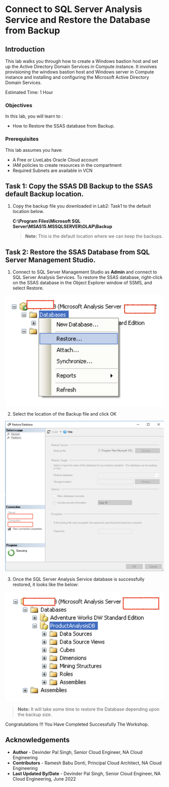 # Connect to SQL Server Analysis Service and Restore the Database from Backup

## Introduction

This lab walks you through how to create a Windows bastion host and set up the Active Directory Domain Services in Compute instance. It involves provisioning the windows bastion host and Windows server in Compute instance and installing and configuring the Microsoft Active Directory Domain Services.

Estimated Time:  1 Hour


### Objectives
In this lab, you will learn to :
* How to Restore the SSAS database from Backup.

### Prerequisites  

This lab assumes you have:
- A Free or LiveLabs Oracle Cloud account
- IAM policies to create resources in the compartment
- Required Subnets are available in VCN

##  Task 1: Copy the SSAS DB Backup to the SSAS default Backup location.

1. Copy the backup file you downloaded in Lab2: Task1 to the default location below.

    **C:\Program Files\Microsoft SQL Server\MSAS15.MSSQLSERVER\OLAP\Backup**

    > **Note:**  This is the default location where we can keep the backups.
## Task 2:  Restore the SSAS Database from SQL Server Management Studio.

1. Connect to SQL Server Management Studio as **Admin** and connect to SQL Server Analysis Services. To restore the SSAS database, right-click on the SSAS database in the Object Explorer window of SSMS, and select Restore.

  ![Microsoft SQL Server Management Studio - restore database](./images/mssql-mgmt-studio.png "Microsoft SQL Server Management Studio - restore database")

2. Select the location of the Backup file and click OK

  ![Microsoft SQL Server Management Studio - restore database disk location](./images/msql-backupfile.png "Microsoft SQL Server Management Studio - restore database disk location")

3. Once the SQL Server Analysis Service database is successfully restored, it looks like the below:

  ![Microsoft SQL Server Management Studio - restore database status](./images/mssql-db-restore.png "Microsoft SQL Server Management Studio - restore database status")

  > **Note:** It will take some time to restore the Database depending upon the backup size.

Congratulations !!! You Have Completed Successfully The Workshop.

## Acknowledgements
* **Author** - Devinder Pal Singh, Senior Cloud Engineer, NA Cloud Engineering
* **Contributors** - Ramesh Babu Donti, Principal Cloud Architect, NA Cloud Engineering
* **Last Updated By/Date** - Devinder Pal Singh, Senior Cloud Engineer, NA Cloud Engineering, June 2022
